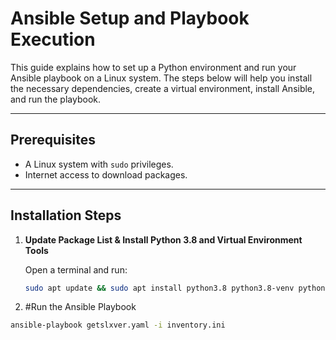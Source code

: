 # Ansible Setup and Playbook Execution

This guide explains how to set up a Python environment and run your Ansible playbook on a Linux system. The steps below will help you install the necessary dependencies, create a virtual environment, install Ansible, and run the playbook.

---

## Prerequisites

- A Linux system with `sudo` privileges.
- Internet access to download packages.

---

## Installation Steps

1. **Update Package List & Install Python 3.8 and Virtual Environment Tools**

   Open a terminal and run:

   ```bash
   sudo apt update && sudo apt install python3.8 python3.8-venv python3.8-dev -y && python3.8 -m venv ansible-env && source ansible-env/bin/activate && pip install --upgrade pip && pip install ansible sudo apt-get install build-essential libffi-dev libssl-dev python-dev python3-dev python3 -m pip install --upgrade pip setuptools wheel

 2. #Run the Ansible Playbook
   ```bash
ansible-playbook getslxver.yaml -i inventory.ini
